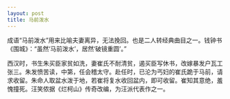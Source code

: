 ```yaml
---
layout: post
title: 马前泼水
---
```


成语“马前泼水”用来比喻夫妻离异，无法挽回。也是二人转经典曲目之一。钱钟书《围城》：“虽然‘马前泼水’，居然‘破镜重圆’。”

西汉时，书生朱买臣家贫如洗，妻崔氏不耐清贫，遏买臣写休书，改嫁暴发户瓦工张三。朱发愤苦读，中第，任会稽太守。赴任时，已沦为丐妇的崔氏跪于马前，请求收留。朱命人取盆水泼于地，若崔将复水收回盆内，即可收留。崔知其意绝，羞愧撞死。汪笑侬据《烂柯山》传奇改编，为汪派代表作之一。
